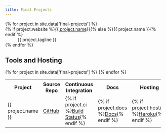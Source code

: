 ```yaml
---
title: Final Projects
---
```


<dl>
{% for project in site.data['final-projects'] %}
<dt>{% if project.website %}<a href="{{ project.website }}">{{ project.name}}</a>{% else %}{{ project.name }}{% endif %}</dt>
<dd>{{ project.tagline }}</dd>
{% endfor %}
</dl>

<h2>Tools and Hosting</h2>
<table class="final-project-table">
  <tr>
    <th>Project</th>
    <th>Source<br/>Repo</th>
    <th>Continuous<br/>Integration</th>
    <th>Docs</th>
    <th>Hosting</th>
    <th>Production Site</th>
  </tr>
  {% for project in site.data['final-projects'] %}
    <tr>
      <td class="project-name">{{ project.name }}</td>
      <td><a href="{{ project.repo }}">GitHub</a></td>
      <td>{% if project.ci %}<a href="{{ project.ci }}">Build Status</a>{% endif %}</td>
      <td>{% if project.docs %}<a href="{{ project.docs }}">Docs</a>{% endif %}</td>
      <td>{% if project.hosting %}<a href="{{ project.hosting }}">Heroku</a>{% endif %}</td>
      <td>{% if project.website %}<a href="{{ project.website }}">Website</a>{% endif %}</td>
    </tr>
  {% endfor %}
</table>
